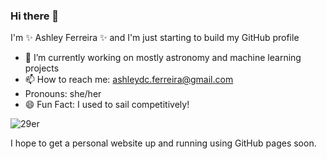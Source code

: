 ### Hi there 👋

I'm ✨ Ashley Ferreira ✨ and I'm just starting to build my GitHub profile

- 🔭 I’m currently working on mostly astronomy and machine learning projects
- 📫 How to reach me: ashleydc.ferreira@gmail.com
-  Pronouns: she/her
- 😄 Fun Fact: I used to sail competitively!

![29er](29er.png)

I hope to get a personal website up and running using GitHub pages soon.
